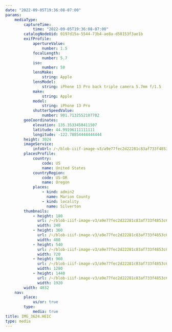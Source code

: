 ```yaml
---
date: "2022-09-05T19:36:08-07:00"
params:
    mediaType:
        captureTime:
            time: "2022-09-05T19:36:08-07:00"
        catalogNodeUid: 0197d15a-5544-73b4-ae8a-d58153f3ae1b
        exifProfile:
            apertureValue:
                number: 1.5
            focalLength:
                number: 5.7
            iso:
                number: 50
            lensMake:
                string: Apple
            lensModel:
                string: iPhone 13 Pro back triple camera 5.7mm f/1.5
            make:
                string: Apple
            model:
                string: iPhone 13 Pro
            shutterSpeedValue:
                number: 901.7132552107782
        geoCoordinates:
            elevation: 135.3533458411507
            latitude: 44.99196111111111
            longitude: -122.78854444444444
        height: 3024
        imageService:
            infoUrl: /~/blob-iiif-image-v3/a9e77fec2d22281c83af733f4853c64d454cce1f689135418ff1f7595a693c03/info.json
        placesProfile:
            country:
                code: US
                name: United States
            countryRegion:
                code: US-OR
                name: Oregon
            places:
                - kind: admin2
                  name: Marion County
                - kind: locality
                  name: Silverton
        thumbnails:
            - height: 180
              url: /~/blob-iiif-image-v3/a9e77fec2d22281c83af733f4853c64d454cce1f689135418ff1f7595a693c03/full/240%2C180/0/default.jpg
              width: 240
            - height: 360
              url: /~/blob-iiif-image-v3/a9e77fec2d22281c83af733f4853c64d454cce1f689135418ff1f7595a693c03/full/480%2C360/0/default.jpg
              width: 480
            - height: 540
              url: /~/blob-iiif-image-v3/a9e77fec2d22281c83af733f4853c64d454cce1f689135418ff1f7595a693c03/full/720%2C540/0/default.jpg
              width: 720
            - height: 960
              url: /~/blob-iiif-image-v3/a9e77fec2d22281c83af733f4853c64d454cce1f689135418ff1f7595a693c03/full/1280%2C960/0/default.jpg
              width: 1280
            - height: 1440
              url: /~/blob-iiif-image-v3/a9e77fec2d22281c83af733f4853c64d454cce1f689135418ff1f7595a693c03/full/1920%2C1440/0/default.jpg
              width: 1920
        width: 4032
    nav:
        place:
            us/or: true
        type:
            media: true
title: IMG_3624.HEIC
type: media
---
```

